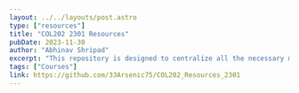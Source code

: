 ```yaml
---
layout: ../../layouts/post.astro
type: ["resources"]
title: "COL202 2301 Resources"
pubDate: 2023-11-30
author: "Abhinav Shripad"
excerpt: "This repository is designed to centralize all the necessary materials, code samples, and documentation used during COL 202 course taken by Prof. Nikhil Balaji"
tags: ["Courses"]
link: https://github.com/33Arsenic75/COL202_Resources_2301
---
```

